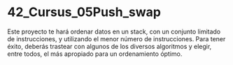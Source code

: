 # 42_Cursus_05Push_swap
Este proyecto te hará ordenar datos en un stack, con un conjunto limitado de instrucciones, y utilizando el menor número de instrucciones. Para tener éxito, deberás trastear con algunos de los diversos algoritmos y elegir, entre todos, el más apropiado para un ordenamiento óptimo.
